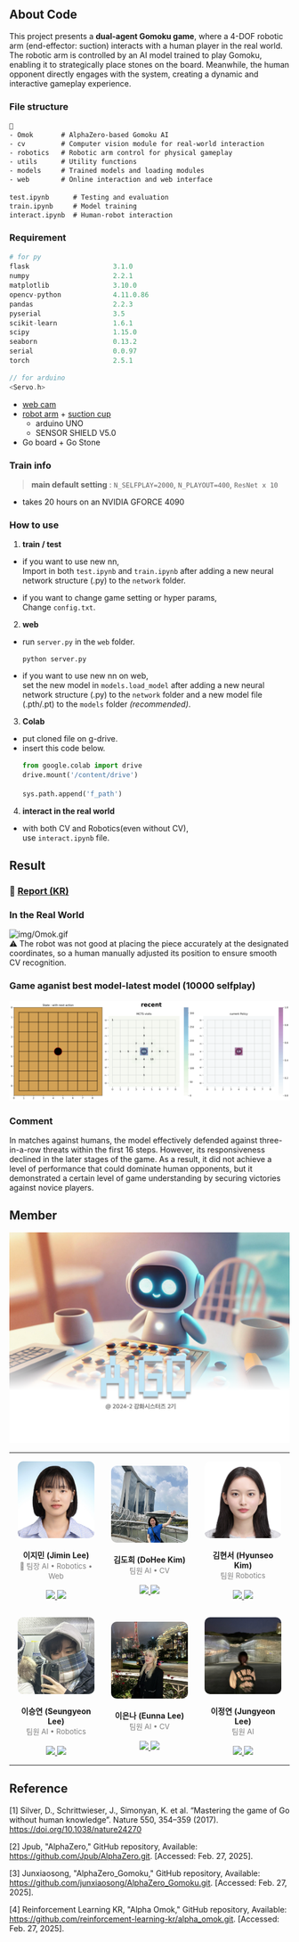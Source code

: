 ## About Code 
This project presents a **dual-agent Gomoku game**, where a 4-DOF robotic arm (end-effector: suction) interacts with a human player in the real world. The robotic arm is controlled by an AI model trained to play Gomoku, enabling it to strategically place stones on the board. Meanwhile, the human opponent directly engages with the system, creating a dynamic and interactive gameplay experience.  

### File structure
```
📂
- Omok       # AlphaZero-based Gomoku AI
- cv         # Computer vision module for real-world interaction
- robotics   # Robotic arm control for physical gameplay
- utils      # Utility functions
- models     # Trained models and loading modules
- web        # Online interaction and web interface

test.ipynb      # Testing and evaluation 
train.ipynb     # Model training 
interact.ipynb  # Human-robot interaction 
```
### Requirement 
```py
# for py
flask                     3.1.0                    
numpy                     2.2.1      
matplotlib                3.10.0 
opencv-python             4.11.0.86          
pandas                    2.2.3                    
pyserial                  3.5                   
scikit-learn              1.6.1                    
scipy                     1.15.0                 
seaborn                   0.13.2                   
serial                    0.0.97                   
torch                     2.5.1
``` 
```cpp
// for arduino
<Servo.h>
```
- [web cam](https://prod.danawa.com/info/?pcode=12508793) 
- [robot arm](https://ko.aliexpress.com/item/1005007386559678.html?spm=a2g0o.productlist.main.15.76b4RakaRakaND&algo_pvid=85321348-9fe0-4f8b-addd-296b5d50c8f3&aem_p4p_detail=202409102006354683620301111830002281303&algo_exp_id=85321348-9fe0-4f8b-addd-296b5d50c8f3-7&pdp_npi=4%40dis%21KRW%2127469%2125650%21%21%21141.96%21132.56%21%402141112417260239956742894ea51d%2112000040533573588%21sea%21KR%210%21ABX&curPageLogUid=hGIF7raV9P0Z&utparam-url=scene%3Asearch%7Cquery_from%3A&search_p4p_id=202409102006354683620301111830002281303_8) + [suction cup](https://ko.aliexpress.com/item/1005006405982303.html?spm=a2g0n.productlist.0.0.6aeb41752MNUKd&browser_id=959a8354f7774087be2289212b388d3c&aff_platform=msite&m_page_id=wxufijqadacaxbrb19444ee325622ecc7b6b15765c&gclid=&pdp_npi=4%40dis%21KRW%2130156%2121909%21%21%21148.29%21107.74%21%402101584917363232487093774ee7ed%2112000037092601986%21sea%21KR%210%21ABX&algo_pvid=87b1efba-feba-4606-bc38-a5e95e5a5dd3#nav-specification)  
    - arduino UNO
    - SENSOR SHIELD V5.0 
- Go board + Go Stone 
### Train info 
> **main default setting** : `N_SELFPLAY=2000`, `N_PLAYOUT=400`, `ResNet x 10`  
- takes 20 hours on an NVIDIA GFORCE 4090  

### How to use
1. **train / test**  
- if you want to use new nn,  
    Import in both `test.ipynb` and `train.ipynb` after adding a new neural network structure (.py) to the `network` folder.  

- if you want to change game setting or hyper params,  
    Change `config.txt`. 

2. **web**  
- run `server.py` in the `web` folder.  

    ```
    python server.py
    ```

- if you want to use new nn on web,  
    set the new model in `models.load_model` after adding a new neural network structure (.py) to the `network` folder and a new model file (.pth/.pt) to the `models` folder *(recommended)*.

3. **Colab**
- put cloned file on g-drive.  
- insert this code below. 
    ```py
    from google.colab import drive
    drive.mount('/content/drive')

    sys.path.append('f_path')
    ```


4. **interact in the real world**
- with both CV and Robotics(even without CV),  
  use `interact.ipynb` file.  

## Result 
### 📗 [Report (KR)](./img/report.pdf)  

### In the Real World
![img/Omok.gif](./img/Omok.gif)   
⚠️ The robot was not good at placing the piece accurately at the designated coordinates, so a human manually adjusted its position to ensure smooth CV recognition.
### Game aganist best model-latest model (10000 selfplay)
![img/with_policy.gif](./img/with_policy.gif)   

### Comment 

In matches against humans, the model effectively defended against three-in-a-row threats within the first 16 steps. However, its responsiveness declined in the later stages of the game. As a result, it did not achieve a level of performance that could dominate human opponents, but it demonstrated a certain level of game understanding by securing victories against novice players.

## Member
![img](./img/AiGO.jpeg)


<table width="100%">
<tr><td align="center" width="33%" style="padding: 15px;">
        <img src="./img/JiminLee.jpg" width="100%" style="max-width: 200px; border-radius: 10px;"/><br><br> 
        <b>이지민 (Jimin Lee)</b> <br>
        <span style="color: gray; font-size:13px;">👑 팀장  AI • Robotics • Web</span> <br><br>
        <a href="https://github.com/Tonnonssi">
            <img src="https://img.shields.io/badge/github-181717?style=flat-square&logo=github&logoColor=white"/>
        </a> 
        <a href="mailto:tonnonssi@gmail.com">
            <img src="https://img.shields.io/badge/gmail-EA4335?style=flat-square&logo=gmail&logoColor=white"/>
        </a>
    </td>
    <td align="center" width="33%" style="padding: 15px;">
        <img src="./img/DoHeeKim.jpeg" width="100%" style="max-width: 200px; border-radius: 10px;"/><br><br> 
        <b>김도희 (DoHee Kim)</b> <br>
        <span style="color: gray; font-size:13px;">팀원  AI • CV</span> <br><br>
        <a href="https://github.com/doheek1m">
            <img src="https://img.shields.io/badge/github-181717?style=flat-square&logo=github&logoColor=white"/>
        </a> 
        <a href="mailto:ellakelly1222@gmail.com">
            <img src="https://img.shields.io/badge/gmail-EA4335?style=flat-square&logo=gmail&logoColor=white"/>
        </a>
    </td>
    <td align="center" width="33%" style="padding: 15px;">
        <img src="./img/HyunseoKim.jpeg" width="100%" style="max-width: 200px; border-radius: 10px;"/><br><br> 
        <b>김현서 (Hyunseo Kim)</b> <br>
        <span style="color: gray; font-size:13px;">팀원  Robotics</span> <br><br>
        <a href="https://github.com/HyunseoKim812">
            <img src="https://img.shields.io/badge/github-181717?style=flat-square&logo=github&logoColor=white"/>
        </a> 
        <a href="mailto:rlagustj812@gmail.com">
            <img src="https://img.shields.io/badge/gmail-EA4335?style=flat-square&logo=gmail&logoColor=white"/>
        </a>
    </td>
    </tr><tr><td align="center" width="33%" style="padding: 15px;">
        <img src="./img/SeungyeonLee.jpeg" width="100%" style="max-width: 200px; border-radius: 10px;"/><br><br> 
        <b>이승연 (Seungyeon Lee)</b> <br>
        <span style="color: gray; font-size:13px;">팀원  AI • Robotics</span> <br><br>
        <a href="https://github.com/sabina381">
            <img src="https://img.shields.io/badge/github-181717?style=flat-square&logo=github&logoColor=white"/>
        </a> 
        <a href="mailto:sabina2378@ewhain.net">
            <img src="https://img.shields.io/badge/gmail-EA4335?style=flat-square&logo=gmail&logoColor=white"/>
        </a>
    </td>
    <td align="center" width="33%" style="padding: 15px;">
        <img src="./img/EunnaLee.jpeg" width="100%" style="max-width: 200px; border-radius: 10px;"/><br><br> 
        <b>이은나 (Eunna Lee)</b> <br>
        <span style="color: gray; font-size:13px;">팀원  AI • CV</span> <br><br>
        <a href="https://github.com/Eunnaeooi">
            <img src="https://img.shields.io/badge/github-181717?style=flat-square&logo=github&logoColor=white"/>
        </a> 
        <a href="mailto:len_318@ewha.ac.kr">
            <img src="https://img.shields.io/badge/gmail-EA4335?style=flat-square&logo=gmail&logoColor=white"/>
        </a>
    </td>
    <td align="center" width="33%" style="padding: 15px;">
        <img src="./img/JungyeonLee.jpeg" width="100%" style="max-width: 200px; border-radius: 10px;"/><br><br> 
        <b>이정연 (Jungyeon Lee)</b> <br>
        <span style="color: gray; font-size:13px;">팀원  AI </span> <br><br>
        <a href="https://github.com/LeeJungYeonn">
            <img src="https://img.shields.io/badge/github-181717?style=flat-square&logo=github&logoColor=white"/>
        </a> 
        <a href="mailto:leejungyeon@ewha.ac.kr">
            <img src="https://img.shields.io/badge/gmail-EA4335?style=flat-square&logo=gmail&logoColor=white"/>
        </a>
    </td>
    </tr></table>

## Reference
[1] Silver, D., Schrittwieser, J., Simonyan, K. et al. “Mastering the game of Go without human knowledge”. Nature 550, 354–359 (2017). https://doi.org/10.1038/nature24270  

[2] Jpub, "AlphaZero," GitHub repository, Available: https://github.com/Jpub/AlphaZero.git. [Accessed: Feb. 27, 2025].  

[3] Junxiaosong, "AlphaZero_Gomoku," GitHub repository, Available: https://github.com/junxiaosong/AlphaZero_Gomoku.git. [Accessed: Feb. 27, 2025].  

[4] Reinforcement Learning KR, "Alpha Omok," GitHub repository, Available: https://github.com/reinforcement-learning-kr/alpha_omok.git. [Accessed: Feb. 27, 2025].  
